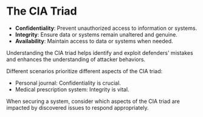 # The CIA Triad

- **Confidentiality**: Prevent unauthorized access to information or systems.
- **Integrity**: Ensure data or systems remain unaltered and genuine.
- **Availability**: Maintain access to data or systems when needed.

Understanding the CIA triad helps identify and exploit defenders' mistakes and enhances the understanding of attacker behaviors.

Different scenarios prioritize different aspects of the CIA triad:
- Personal journal: Confidentiality is crucial.
- Medical prescription system: Integrity is vital.

When securing a system, consider which aspects of the CIA triad are impacted by discovered issues to respond appropriately.

